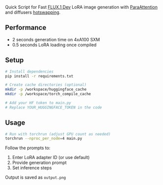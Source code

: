 Quick Script for Fast [FLUX.1 Dev](https://github.com/black-forest-labs/flux) LoRA image generation with [ParaAttention](https://github.com/chengzeyi/ParaAttention) and diffusers [hotswapping](https://huggingface.co/docs/diffusers/main/en/using-diffusers/loading_adapters#lora).

## Performance

- 2 seconds generation time on 4xA100 SXM
- 0.5 seconds LoRA loading once compiled

## Setup

```bash
# Install dependencies
pip install -r requirements.txt

# Create cache directories (optional)
mkdir -p /workspace/huggingface_cache
mkdir -p /workspace/torch_compile_cache

# Add your HF token to main.py
# Replace YOUR_HUGGINGFACE_TOKEN in the code
```

## Usage

```bash
# Run with torchrun (adjust GPU count as needed)
torchrun --nproc_per_node=4 main.py
```

Follow the prompts to:

1. Enter LoRA adapter ID (or use default)
2. Provide generation prompt
3. Set inference steps

Output is saved as `output.png`
